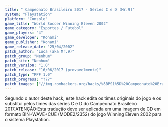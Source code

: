 ```yaml
---
title: " Campeonato Brasileiro 2017 - Séries C e D (Mr.9)"
system: "Playstation"
platform: "Console"
game_title: "World Soccer Winning Eleven 2002"
game_category: "Esportes / Futebol"
game_players: "4"
game_developer: "Konami"
game_publisher: "Konami"
game_release_date: "25/04/2002"
patch_author: "Luca (aka Mr.9)"
patch_group: "Nenhum"
patch_site: "Nenhum"
patch_version: "1.0"
patch_release: "16/06/2017 (provavelmente)"
patch_type: "PPF 1.0"
patch_progress: "???"
patch_images: ["//img.romhackers.org/hacks/%5BPS1%5D%20Campeonato%20Brasileiro%202017%20-%20S%C3%A9ries%20C%20e%20D%20-%20Mr.9%20-%201.jpg","//img.romhackers.org/hacks/%5BPS1%5D%20Campeonato%20Brasileiro%202017%20-%20S%C3%A9ries%20C%20e%20D%20-%20Mr.9%20-%202.jpg","//img.romhackers.org/hacks/%5BPS1%5D%20Campeonato%20Brasileiro%202017%20-%20S%C3%A9ries%20C%20e%20D%20-%20Mr.9%20-%203.jpg"]
---
```

Segundo o autor deste hack, este hack edita os times originais do jogo e os substitui pelos times das séries C e D do Campeonato Brasileiro 2017.ATENÇÃO:Esta tradução deve ser aplicada em uma imagem de CD em formato BIN+WAVE+CUE (MODE2/2352) do jogo Winning Eleven 2002 para o sistema Playstation.